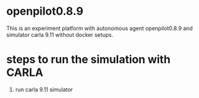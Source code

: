# openpilot0.8.9
This is an experiment platform with autonomous agent openpilot0.8.9 and simulator carla 9.11 without docker setups.

# steps to run the simulation with CARLA
1. run carla 9.11 simulator